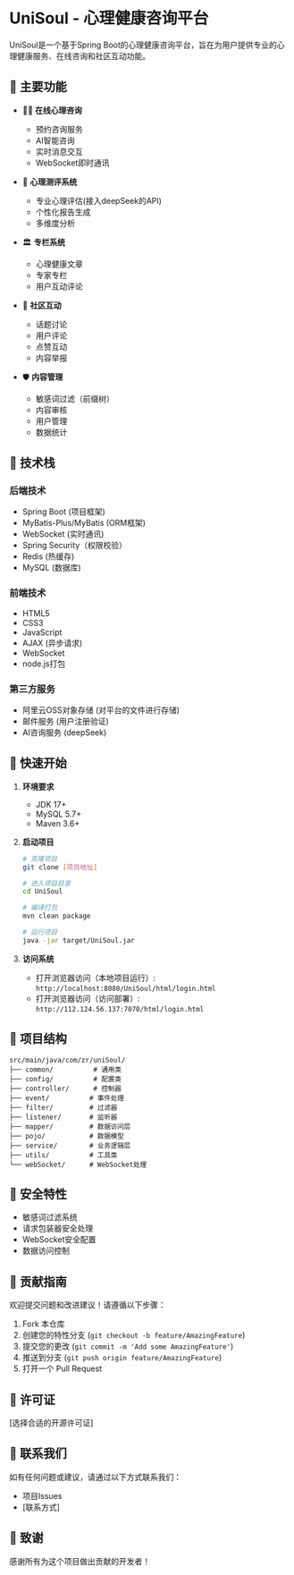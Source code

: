 # UniSoul - 心理健康咨询平台

UniSoul是一个基于Spring Boot的心理健康咨询平台，旨在为用户提供专业的心理健康服务、在线咨询和社区互动功能。

## 🌟 主要功能

- 👨‍⚕️ **在线心理咨询**
  - 预约咨询服务
  - AI智能咨询
  - 实时消息交互
  - WebSocket即时通讯

- 📝 **心理测评系统**
  - 专业心理评估(接入deepSeek的API)
  - 个性化报告生成
  - 多维度分析

- 🏛 **专栏系统**
  - 心理健康文章
  - 专家专栏
  - 用户互动评论

- 👥 **社区互动**
  - 话题讨论
  - 用户评论
  - 点赞互动
  - 内容举报

- 🛡 **内容管理**
  - 敏感词过滤（前缀树）
  - 内容审核
  - 用户管理
  - 数据统计

## 🔧 技术栈

### 后端技术
- Spring Boot (项目框架)
- MyBatis-Plus/MyBatis (ORM框架)
- WebSocket (实时通讯)
- Spring Security（权限校验）
- Redis (热缓存)
- MySQL (数据库)

### 前端技术
- HTML5
- CSS3
- JavaScript
- AJAX (异步请求)
- WebSocket
- node.js打包

### 第三方服务
- 阿里云OSS对象存储 (对平台的文件进行存储)
- 邮件服务 (用户注册验证)
- AI咨询服务 (deepSeek)

## 🚀 快速开始

1. **环境要求**
   - JDK 17+
   - MySQL 5.7+
   - Maven 3.6+

2. **启动项目**
   ```bash
   # 克隆项目
   git clone [项目地址]

   # 进入项目目录
   cd UniSoul

   # 编译打包
   mvn clean package

   # 运行项目
   java -jar target/UniSoul.jar
   ```

3. **访问系统**
   - 打开浏览器访问（本地项目运行）: `http://localhost:8080/UniSoul/html/login.html`  
   - 打开浏览器访问（访问部署）: `http://112.124.56.137:7070/html/login.html`

## 📁 项目结构

```
src/main/java/com/zr/uniSoul/
├── common/          # 通用类
├── config/          # 配置类
├── controller/      # 控制器
├── event/          # 事件处理
├── filter/         # 过滤器
├── listener/       # 监听器
├── mapper/         # 数据访问层
├── pojo/           # 数据模型
├── service/        # 业务逻辑层
├── utils/          # 工具类
└── webSocket/      # WebSocket处理
```

## 🔐 安全特性

- 敏感词过滤系统
- 请求包装器安全处理
- WebSocket安全配置
- 数据访问控制

## 🤝 贡献指南

欢迎提交问题和改进建议！请遵循以下步骤：

1. Fork 本仓库
2. 创建您的特性分支 (`git checkout -b feature/AmazingFeature`)
3. 提交您的更改 (`git commit -m 'Add some AmazingFeature'`)
4. 推送到分支 (`git push origin feature/AmazingFeature`)
5. 打开一个 Pull Request

## 📄 许可证

[选择合适的开源许可证]

## 👥 联系我们

如有任何问题或建议，请通过以下方式联系我们：
- 项目Issues
- [联系方式]

## 🙏 致谢

感谢所有为这个项目做出贡献的开发者！